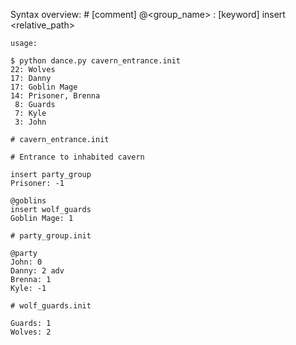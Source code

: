 Syntax overview:
	# [comment]
	@<group_name>
	<name>: <bonus> [keyword]
	insert <relative_path>

```
usage:

$ python dance.py cavern_entrance.init
22: Wolves
17: Danny
17: Goblin Mage
14: Prisoner, Brenna
 8: Guards
 7: Kyle
 3: John
```

```
# cavern_entrance.init

# Entrance to inhabited cavern

insert party_group
Prisoner: -1

@goblins
insert wolf_guards
Goblin Mage: 1
```

```
# party_group.init

@party
John: 0
Danny: 2 adv
Brenna: 1
Kyle: -1
```

```
# wolf_guards.init

Guards: 1
Wolves: 2
```